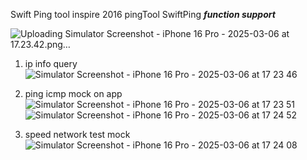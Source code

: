 Swift Ping tool inspire 2016 pingTool
SwiftPing
***function support*** 

  ![Uploading Simulator Screenshot - iPhone 16 Pro - 2025-03-06 at 17.23.42.png…]()


1. ip info query
  ![Simulator Screenshot - iPhone 16 Pro - 2025-03-06 at 17 23 46](https://github.com/user-attachments/assets/f39db365-37e0-413a-b4dd-a4f4ec944cb5)


  

3. ping icmp mock on app
   ![Simulator Screenshot - iPhone 16 Pro - 2025-03-06 at 17 23 51](https://github.com/user-attachments/assets/6ffa1ce8-51ac-42c5-83c6-922a054a73c7)
   ![Simulator Screenshot - iPhone 16 Pro - 2025-03-06 at 17 24 52](https://github.com/user-attachments/assets/de9f6cdc-7007-48eb-84cb-4af74bffd14e)


5. speed network test mock
 ![Simulator Screenshot - iPhone 16 Pro - 2025-03-06 at 17 24 08](https://github.com/user-attachments/assets/f9e7c8e4-aa21-4ec7-93ad-0c1a5f774187)

   
  


